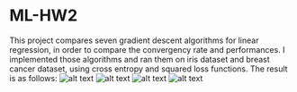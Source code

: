 # ML-HW2
This project compares seven gradient descent algorithms for linear regression, in order to compare the convergency rate and performances.
I implemented those algorithms and ran them on iris dataset and breast cancer dataset, using cross entropy and squared loss functions. 
The result is as follows:
![alt text](https://github.com/Hermionee/Gradient-Descent/master/figures/iris_mse.png)
![alt text](https://github.com/Hermionee/Gradient-Descent/master/figures/iris_ce.png)
![alt text](https://github.com/Hermionee/Gradient-Descent/master/figures/breast_mse.png)
![alt text](https://github.com/Hermionee/Gradient-Descent/master/figures/breast_ce.png)
